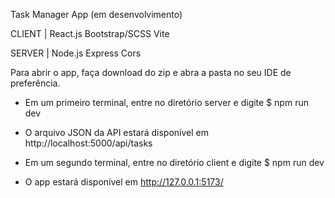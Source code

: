 Task Manager App (em desenvolvimento)

CLIENT |
React.js
Bootstrap/SCSS
Vite

SERVER |
Node.js
Express
Cors

Para abrir o app, faça download do zip e abra a pasta no seu IDE de preferência.

- Em um primeiro terminal, entre no diretório server e digite $ npm run dev
- O arquivo JSON da API estará disponível em http://localhost:5000/api/tasks

- Em um segundo terminal, entre no diretório client e digite $ npm run dev
- O app estará disponível em http://127.0.0.1:5173/

